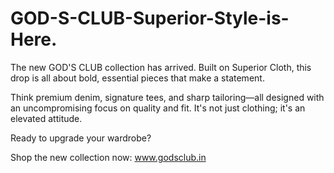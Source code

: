 # GOD-S-CLUB-Superior-Style-is-Here.

The new GOD'S CLUB collection has arrived. Built on Superior Cloth, this drop is all about bold, essential pieces that make a statement.

Think premium denim, signature tees, and sharp tailoring—all designed with an uncompromising focus on quality and fit. It's not just clothing; it's an elevated attitude.

Ready to upgrade your wardrobe?

Shop the new collection now: www.godsclub.in
